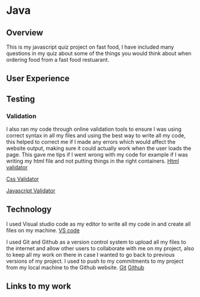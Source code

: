 # Java
## Overview
This is my javascript quiz project on fast food, I have included many questions in my quiz about some of the things you would think about when ordering food from a fast food restuarant.
## User Experience
## Testing
### Validation
I also ran my code through online validation tools to ensure I was using correct syntax in all my files and using the best way to write all my code, this helped to correct me if I made any errors which would affect the website output, making sure it could actually work when the user loads the page. This gave me tips if I went wrong with my code for example if I was writing my html file and not putting things in the right containers.
[Html validator](https://www.freeformatter.com/html-validator.html)

[Css Validator](https://www.cssportal.com/css-validator/)

[Javascript Validator](https://beautifytools.com/javascript-validator.php)
## Technology

I used Visual studio code as my editor to write all my code in and create all files on my machine.
[VS code](https://code.visualstudio.com/)

I used Git and Github as a version control system to upload all my files to the internet and allow other users to collaborate with me on my project, also to keep all my work on there in case I wanted to go back to previous versions of my project. I used to push to my commitments to my project from my local machine to the Github website.
[Git](https://git-scm.com/)
[Github](https://github.com/)
## Links to my work
